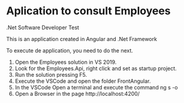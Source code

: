 # Aplication to consult Employees
.Net Software Developer Test

This is an application created in Angular and .Net Framework

To execute de application, you need to do the next.
1.	Open the Employees solution in VS 2019.
2.	Look for the Employees.Api, right click and set as startup project.
3.	Run the solution pressing F5.
4.	Execute the VSCode and open the folder FrontAngular.
5.	In the VSCode Open a terminal and execute the command ng s -o
6.	Open a Browser in the page http://localhost:4200/
